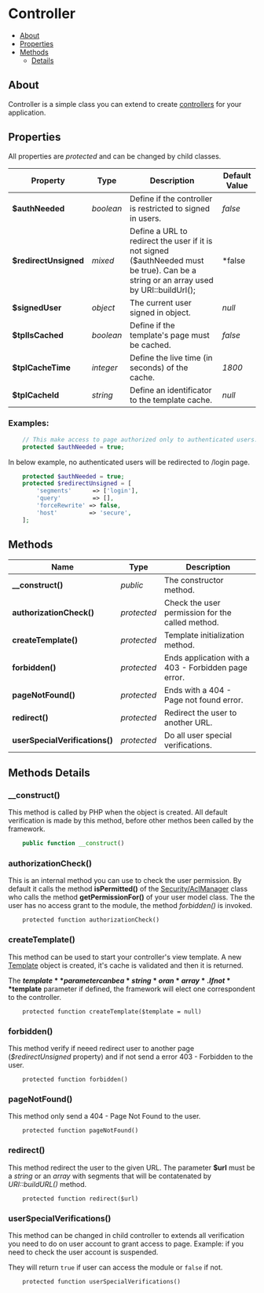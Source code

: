 # Controller

* [About](#about)
* [Properties](#properties)
* [Methods](#methods)
  * [Details](#methods-details)

## About

Controller is a simple class you can extend to create [controllers](/documentation/en/Controllers.md) for your application.

## Properties

All properties are *protected* and can be changed by child classes.

|Property|Type|Description|Default Value|
|---|---|---|---|
|**$authNeeded**|*boolean*|Define if the controller is restricted to signed in users.|*false*|
|**$redirectUnsigned**|*mixed*|Define a URL to redirect the user if it is not signed ($authNeeded must be true). Can be a string or an array used by URI::buildUrl();|*false|
|**$signedUser**|*object*|The current user signed in object.|*null*|
|**$tplIsCached**|*boolean*|Define if the template's page must be cached.|*false*|
|**$tplCacheTime**|*integer*|Define the live time (in seconds) of the cache.|*1800*|
|**$tplCacheId**|*string*|Define an identificator to the template cache.|*null*|

### Examples:
```php
    // This make access to page authorized only to authenticated users.
    protected $authNeeded = true;
```

In below example, no authenticated users will be redirected to /login page.
```php
    protected $authNeeded = true;
    protected $redirectUnsigned = [
        'segments'      => ['login'],
        'query'         => [],
        'forceRewrite' => false,
        'host'         => 'secure',
    ];
```

## Methods

|Name|Type|Description|
|---|---|---|
|**__construct()**|*public*|The constructor method.|
|**authorizationCheck()**|*protected*|Check the user permission for the called method.|
|**createTemplate()**|*protected*|Template initialization method.|
|**forbidden()**|*protected*|Ends application with a 403 - Forbidden page error.|
|**pageNotFound()**|*protected*|Ends with a 404 - Page not found error.|
|**redirect()**|*protected*|Redirect the user to another URL.|
|**userSpecialVerifications()**|*protected*|Do all user special verifications.|

## Methods Details

### __construct()
This method is called by PHP when the object is created. All default verification is made by this method, before other methos been called by the framework.
```php
    public function __construct()
```

### authorizationCheck()
This is an internal method you can use to check the user permission. By default it calls the method **isPermitted()** of the [Security/AclManager](/documentation/en/library/Security/AclManager.md) class who calls the method **getPermissionFor()** of your user model class. The the user has no access grant to the module, the method *forbidden()* is invoked.
```
    protected function authorizationCheck()
```

### createTemplate()
This method can be used to start your controller's view template. A new [Template](/documentation/en/library/Template.md) object is created, it's cache is validated and then it is returned.

The **$template** parameter can be a *string* or an *array*. If not **$template** parameter if defined, the framework will elect one correspondent to the controller.
```
    protected function createTemplate($template = null)
```

### forbidden()
This method verify if neeed redirect user to another page (*$redirectUnsigned* property) and if not send a error 403 - Forbidden to the user.
```
    protected function forbidden()
```

### pageNotFound()
This method only send a 404 - Page Not Found to the user.
```
    protected function pageNotFound()
```

### redirect()
This method redirect the user to the given URL. The parameter **$url** must be a *string* or an *array* with segments that will be contatenated by *URI::buildURL()* method.
```
    protected function redirect($url)
```

### userSpecialVerifications()
This method can be changed in child controller to extends all verification you need to do on user account to grant access to page. Example: if you need to check the user account is suspended.

They will return `true` if user can access the module or `false` if not.
```
    protected function userSpecialVerifications()
```